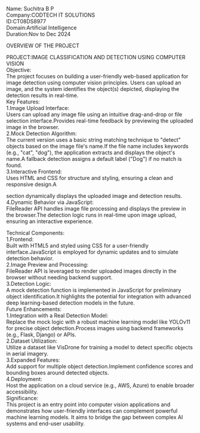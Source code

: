 Name: Suchitra B P                                                                                                                                                                                      
Company:CODTECH IT SOLUTIONS                                                                                                                                                                             
ID:CT08DS8977                                                                                                                                                                                            
Domain:Artificial Intelligence                                                                                                                                                                           
Duration:Nov to Dec 2024                                                                                                                                                                                 

OVERVIEW OF THE PROJECT

PROJECT:IMAGE CLASSIFICATION AND DETECTION USING COMPUTER VISION                                                                                                                                         
Objective:                                                                                                                                                                                               
The project focuses on building a user-friendly web-based application for image detection using computer vision principles. Users can upload an image, and the system identifies the object(s) depicted, displaying the detection results in real-time.                                                                                                                                                                   
Key Features:                                                                                                                                                                                            
1.Image Upload Interface:                                                                                                                                                                                
       Users can upload any image file using an intuitive drag-and-drop or file selection interface.Provides real-time feedback by previewing the uploaded image in the browser.                         
2.Mock Detection Algorithm:                                                                                                                                                                              
       The current version uses a basic string matching technique to "detect" objects based on the image file's name.If the file name includes keywords (e.g., "cat", "dog"), the application extracts and displays the object's name.A fallback detection assigns a default label ("Dog") if no match is found.                                                                                                
3.Interactive Frontend:                                                                                                                                                                                  
       Uses HTML and CSS for structure and styling, ensuring a clean and responsive design.A <div> section dynamically displays the uploaded image and detection results.                                
4.Dynamic Behavior via JavaScript:                                                                                                                                                                       
       FileReader API handles image file processing and displays the preview in the browser.The detection logic runs in real-time upon image upload, ensuring an interactive experience.                 
                                                                                                                                                                                                         
Technical Components:                                                                                                                                                                                    
1.Frontend:                                                                                                                                                                                              
       Built with HTML5 and styled using CSS for a user-friendly interface.JavaScript is employed for dynamic updates and to simulate detection behavior.                                                
2.Image Preview and Processing:                                                                                                                                                                          
       FileReader API is leveraged to render uploaded images directly in the browser without needing backend support.                                                                                    
3.Detection Logic:                                                                                                                                                                                       
       A mock detection function is implemented in JavaScript for preliminary object identification.It highlights the potential for integration with advanced deep learning-based detection models in the future.                                                                                                                                                                                                                                                                                                                                                                                                       
Future Enhancements:                                                                                                                                                                                     
1.Integration with a Real Detection Model:                                                                                                                                                               
       Replace the mock logic with a robust machine learning model like YOLOv11 for precise object detection.Process images using backend frameworks (e.g., Flask, Django) or APIs.                      
2.Dataset Utilization:                                                                                                                                                                                   
       Utilize a dataset like VisDrone for training a model to detect specific objects in aerial imagery.                                                                                                
3.Expanded Features:                                                                                                                                                                                     
       Add support for multiple object detection.Implement confidence scores and bounding boxes around detected objects.                                                                                 
4.Deployment:                                                                                                                                                                                            
       Host the application on a cloud service (e.g., AWS, Azure) to enable broader accessibility.                                                                                                                                                                                                                                                                                                                
Significance:                                                                                                                                                                                            
This project is an entry point into computer vision applications and demonstrates how user-friendly interfaces can complement powerful machine learning models. It aims to bridge the gap between complex AI systems and end-user usability.                                                                                                                                                          
